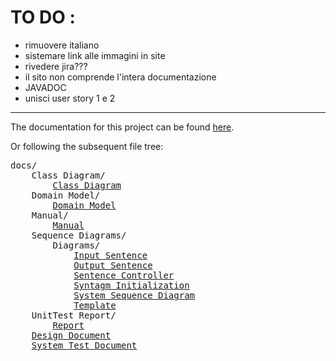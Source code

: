 # TO DO : 
- rimuovere italiano
- sistemare link alle immagini in site
- rivedere jira???
- il sito non comprende l'intera documentazione
- JAVADOC
- unisci user story 1 e 2

---------------------
The documentation for this project can be found [here](https://63616e617a7a61.github.io/NonSenseGenerator/).

Or following the subsequent file tree: <br>
<pre>
docs/
    Class Diagram/
        <a href="docs/Class Diagram/Class Diagram.png">Class Diagram</a>
    Domain Model/
        <a href="docs/Domain model/Domain model.png">Domain Model</a>
    Manual/
        <a href="docs/Manual/Manuale.md">Manual</a>
    Sequence Diagrams/
        Diagrams/
            <a href="docs/Sequence diagrams/Diagrams/InputSentence.png">Input Sentence</a>
            <a href="docs/Sequence diagrams/Diagrams/OutputSentence.png">Output Sentence</a>
            <a href="docs/Sequence diagrams/Diagrams/SentenceController.png">Sentence Controller</a>
            <a href="docs/Sequence diagrams/Diagrams/SyntagmInitialization.png">Syntagm Initialization</a>
            <a href="docs/Sequence diagrams/Diagrams/SystemSequenceDiagram.png">System Sequence Diagram</a>
            <a href="docs/Sequence diagrams/Diagrams/Template.png">Template</a>
    UnitTest Report/
        <a href="https://63616e617a7a61.github.io/NonSenseGenerator/UnitTest%20Report/surefire.html">Report</a>
    <a href="docs/Documento di design.md">Design Document</a>
    <a href="docs/SystemTestDoc.md">System Test Document</a>
</pre>    

